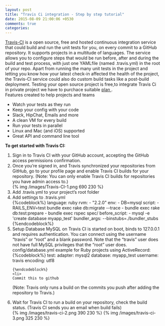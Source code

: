 ```yaml
---
layout: post
title: "Travis Ci integration - Step by step tutorial"
date: 2015-08-09 21:00:06 +0530
comments: true
categories: 
---
```


<div class='post'>
	<div dir="ltr" style="text-align: left;" trbidi="on">
	<a href="https://travis-ci.org/">Travis-CI</a> is a open source, free and hosted continuous integration service that could build and run the unit tests for you, on every commit to a GitHub repository. It supports projects in a multitude of languages. The service allows you to configure steps that would be run before, after and during the build and test process, with just one YAMLfile (named .travis.yml) in the root of your repo. Apart from running the many unit tests in the project and letting you know how your latest check-in affected the health of the project, the Travis-CI service could also do custom build tasks like a post-build deployment. Testing your open source project is free,to integrate Travis Ci in private project we have to purchace suitable <a href="https://travis-ci.com/plans">plan </a>.
  <br/>
	Features created to help projects and teams
	<ul>
		<li>Watch your tests as they run</li>
		<li>Keep your config with your code</li>
		<li>Slack, HipChat, Emails and more</li>
		<li>A clean VM for every build</li>
		<li>Run your tests in parallel</li>
		<li>Linux and Mac (and iOS) supported</li>
		<li>Great API and command line tool</li>
  </ul>
  <strong>To get started with Travis CI: </strong>
  <br/>
  <ol>
	  <li>
	  	Sign in to Travis CI with your GitHub account, accepting the GitHub access permissions confirmation.
		</li>
		<li>
			Once you’re signed in, and Travis synchronized your repositories from GitHub, go to your profile page and enable Travis CI builds for your repository.  (Note: You can only enable Travis CI builds for repositories you have admin access to.)</li>
			{% img /images/Travis-CI-1.png 690 230  %}
		<li>
			Add .travis.yml to your project’s root folder
		</li>
		<li> 
			Add settings to .travis.yml 
		</li>
		{%codeblock%}
		language: ruby
rvm:
  - "2.2.0"
env:
  - DB=mysql
script: 
  - RAILS_ENV=test bundle exec rake db:migrate --trace
  - bundle exec rake db:test:prepare
  - bundle exec rspec spec/
before_script:
  - mysql -e 'create database myapp_test'
bundler_args: --binstubs=./bundler_stubs
		{%endcodeblock%}
		<li>
			Setup Database
MySQL on Travis CI is started on boot, binds to 127.0.0.1 and requires authentication. You can connect using the username “travis” or “root” and a blank password. Note that the “travis” user does not have full MySQL privileges that the “root” user does.</li>
		config/database.yml example for Ruby projects using ActiveRecord:
    {%codeblock%}
    test:
	  adapter: mysql2
	  database: myapp_test
	  username: travis
	  encoding: utf8

    {%endcodeblock%}
    <li>
    Commit this to github
(Note: Travis only runs a build on the commits you push after adding the repository to Travis.)
    </li>
    <li>
    	Wait for Travis CI to run a build on your repository, check the build status. (Travis CI sends you an email when build fails)
    </li>
    {% img /images/travis-ci-2.png 390 230  %}
{% img /images/travis-ci-3.png 325 230 %}
  </ol>
	</div>
</div>